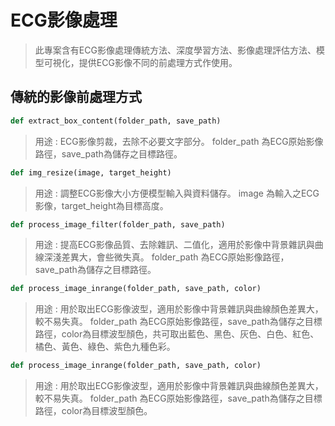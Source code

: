 # ECG影像處理
> 此專案含有ECG影像處理傳統方法、深度學習方法、影像處理評估方法、模型可視化，提供ECG影像不同的前處理方式作使用。
> 
## 傳統的影像前處理方式
```python
def extract_box_content(folder_path, save_path)
```
> 用途 : ECG影像剪裁，去除不必要文字部分。
> folder_path 為ECG原始影像路徑，save_path為儲存之目標路徑。
>
```python
def img_resize(image, target_height)
```
> 用途 : 調整ECG影像大小方便模型輸入與資料儲存。
> image 為輸入之ECG影像，target_height為目標高度。
>
```python
def process_image_filter(folder_path, save_path)
```
> 用途 : 提高ECG影像品質、去除雜訊、二值化，適用於影像中背景雜訊與曲線深淺差異大，會些微失真。
> folder_path 為ECG原始影像路徑，save_path為儲存之目標路徑。
>
```python
def process_image_inrange(folder_path, save_path, color)
```
> 用途 : 用於取出ECG影像波型，適用於影像中背景雜訊與曲線顏色差異大，較不易失真。
> folder_path 為ECG原始影像路徑，save_path為儲存之目標路徑，color為目標波型顏色，共可取出藍色、黑色、灰色、白色、紅色、橘色、黃色、綠色、紫色九種色彩。
>
```python
def process_image_inrange(folder_path, save_path, color)
```
> 用途 : 用於取出ECG影像波型，適用於影像中背景雜訊與曲線顏色差異大，較不易失真。
> folder_path 為ECG原始影像路徑，save_path為儲存之目標路徑，color為目標波型顏色。
>


